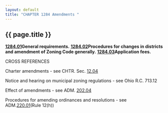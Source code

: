 ```yaml
---
layout: default 
title: "CHAPTER 1284 Amendments "
---
```


{{ page.title }}
----------------

[**1284.01**](55ecd497.html)**General requirements.**
[**1284.02**](55f00080.html)**Procedures for changes in districts and
amendment of Zoning Code generally.**
[**1284.03**](55f8988b.html)**Application fees.**

CROSS REFERENCES

Charter amendments - see CHTR. Sec. [12.04](149eb3b5.html)

Notice and hearing on municipal zoning regulations - see Ohio R.C.
713.12

Effect of amendments - see ADM. [202.04](159c1f05.html)

Procedures for amending ordinances and resolutions - see
ADM.[220.01](16404c1d.html)(Rule 12(h))

